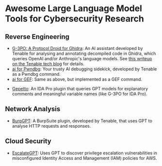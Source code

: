 # Awesome Large Language Model Tools for Cybersecurity Research

## Reverse Engineering

<!-- should we have a "### Developed by Tenable" subsection here? -->

- [G-3PO: A Protocol Droid for Ghidra](https://github.com/tenable/ghidra_tools/tree/main/g3po): An AI assistant developed by Tenable for analysing and annotating decompiled code in Ghidra, which queries OpenAI and/or Anthropic's language models. See [this writeup on the Tenable tech blog](https://medium.com/tenable-techblog/g-3po-a-protocol-droid-for-ghidra-4b46fa72f1ff) for details.
- [ai for Pwndbg](https://github.com/tenable/pwndbg/blob/dev/pwndbg/commands/ai.py): Your trusty AI debugging sidekick, developed by Tenable as a Pwndbg command.
- [ai for GEF](https://github.com/tenable/gef-extras): Same as above, but implemented as a GEF command.

<!-- Not by Tenable -->

- [Gepetto](https://github.com/JusticeRage/Gepetto): An IDA Pro plugin that queries GPT models for explanatory comments and meaningful variable names (like G-3PO for IDA Pro).

## Network Analysis

- [BurpGPT](#need_repo_link): A BurpSuite plugin, developed by Tenable, that uses GPT to analyse HTTP requests and responses.

## Cloud Security

- [EscalateGPT](#need_repo_link): Uses GPT to discover privilege escalation vulnerabilities in misconfigured Identity Access and Management (IAM) policies for AWS.




 
